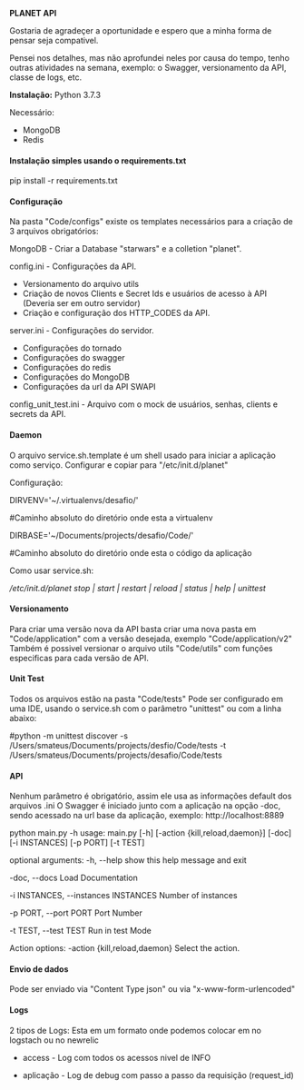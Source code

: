 **PLANET API**

Gostaria de agradeçer a oportunidade e espero que a minha forma de pensar seja compativel.

Pensei nos detalhes, mas não aprofundei neles por causa do tempo, tenho outras atividades na semana, exemplo: o Swagger, versionamento da API, classe de logs, etc. 

**Instalação:**
Python 3.7.3

Necessário:
- MongoDB
- Redis

#### Instalação simples usando o requirements.txt
pip install -r requirements.txt


#### Configuração
Na pasta "Code/configs" existe os templates necessários para a criação de 3 arquivos obrigatórios:

MongoDB - Criar a Database "starwars" e a colletion "planet".

config.ini - Configurações da API.
- Versionamento do arquivo utils
- Criação de novos Clients e Secret Ids e usuários de acesso à API (Deveria ser em outro servidor)
- Criação e configuração dos HTTP_CODES da API.

server.ini - Configurações do servidor.
- Configurações do tornado
- Configurações do swagger
- Configurações do redis
- Configurações do MongoDB
- Configurações da url da API SWAPI

config_unit_test.ini - Arquivo com o mock de usuários, senhas, clients e secrets da API.

#### Daemon
O arquivo service.sh.template é um shell usado para iniciar a aplicação como serviço.
Configurar e copiar para "/etc/init.d/planet" 

Configuração:

DIRVENV='~/.virtualenvs/desafio/'

#Caminho absoluto do diretório onde esta a virtualenv

DIRBASE='~/Documents/projects/desafio/Code/'

#Caminho absoluto do diretório onde esta o código da aplicação

Como usar service.sh:

*/etc/init.d/planet stop | start | restart | reload | status | help | unittest* 


#### Versionamento
Para criar uma versão nova da API basta criar uma nova pasta em "Code/application" com a versão desejada, exemplo "Code/application/v2" 
Também é possivel versionar o arquivo utils "Code/utils" com funções especificas para cada versão de API.

#### Unit Test

Todos os arquivos estão na pasta "Code/tests"
Pode ser configurado em uma IDE, usando o service.sh com o parâmetro "unittest" ou com a linha abaixo:

#python -m unittest discover -s /Users/smateus/Documents/projects/desfio/Code/tests -t /Users/smateus/Documents/projects/desafio/Code/tests

#### API
Nenhum parâmetro é obrigatório, assim ele usa as informações default dos arquivos .ini
O Swagger é iniciado junto com a aplicação na opção -doc, sendo acessado na url base da aplicação, exemplo:
http://localhost:8889  

python main.py -h
usage: main.py [-h] [-action {kill,reload,daemon}] [-doc] [-i INSTANCES]
               [-p PORT] [-t TEST]

optional arguments:
  -h, --help            show this help message and exit

  -doc, --docs          Load Documentation

  -i INSTANCES, --instances INSTANCES Number of instances

  -p PORT, --port PORT  Port Number

  -t TEST, --test TEST  Run in test Mode

Action options:
  -action {kill,reload,daemon} Select the action.

#### Envio de dados

Pode ser enviado via "Content Type json" ou via "x-www-form-urlencoded" 


#### Logs

2 tipos de Logs:
Esta em um formato onde podemos colocar em no logstach ou no newrelic

- access - Log com todos os acessos nivel de INFO 

- aplicação - Log de debug com passo a passo da requisição (request_id) 
